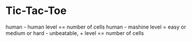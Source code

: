 # Tic-Tac-Toe
human - human  level == number of cells
human - mashine level = easy or medium or hard - unbeatable, + level == number of cells
